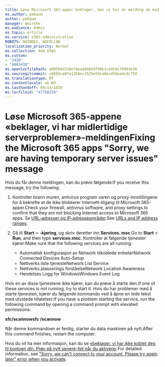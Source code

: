 ```yaml
---
title: Løse Microsoft 365-apper beklager, men vi har en melding om midlertidige serverproblemer
ms.author: pebaum
author: pebaum
manager: mnirkhe
ms.audience: Admin
ms.topic: article
ms.service: o365-administration
ROBOTS: NOINDEX, NOFOLLOW
localization_priority: Normal
ms.collection: Adm_O365
ms.custom:
- "3420"
- "9001430"
ms.openlocfilehash: e00504d318efdea4968ddf98b3ce9591f8993e38
ms.sourcegitcommit: c6692ce0fa1358ec3529e59ca0ecdfdea4cdc759
ms.translationtype: MT
ms.contentlocale: nb-NO
ms.lasthandoff: 09/14/2020
ms.locfileid: "47758254"
---
```

# <a name="fixing-the-microsoft-365-apps-sorry-we-are-having-temporary-server-issues-message"></a><span data-ttu-id="a45c6-102">Løse Microsoft 365-appene «beklager, vi har midlertidige serverproblemer»-meldingen</span><span class="sxs-lookup"><span data-stu-id="a45c6-102">Fixing the Microsoft 365 apps "Sorry, we are having temporary server issues" message</span></span>

<span data-ttu-id="a45c6-103">Hvis du får denne meldingen, kan du prøve følgende:</span><span class="sxs-lookup"><span data-stu-id="a45c6-103">If you receive this message, try the following:</span></span>

1. <span data-ttu-id="a45c6-104">Kontroller brann muren, antivirus program varen og proxy-innstillingene for å bekrefte at de ikke blokkerer Internett-tilgang til Microsoft 365-apper.</span><span class="sxs-lookup"><span data-stu-id="a45c6-104">Check your firewall, antivirus software, and proxy settings to confirm that they are not blocking Internet access to Microsoft 365 apps.</span></span> <span data-ttu-id="a45c6-105">Se [URL-adresser og IP-adresseområder](https://docs.microsoft.com/office365/enterprise/urls-and-ip-address-ranges).</span><span class="sxs-lookup"><span data-stu-id="a45c6-105">See [URLs and IP address ranges](https://docs.microsoft.com/office365/enterprise/urls-and-ip-address-ranges).</span></span>

2. <span data-ttu-id="a45c6-106">Gå til **Start**  >  -**kjøring**, og skriv deretter inn **Services. msc**.</span><span class="sxs-lookup"><span data-stu-id="a45c6-106">Go to **Start** > **Run**, and then type **services.msc**.</span></span> <span data-ttu-id="a45c6-107">Kontroller at følgende tjenester kjører:</span><span class="sxs-lookup"><span data-stu-id="a45c6-107">Make sure that the following services are all running:</span></span>
    - <span data-ttu-id="a45c6-108">Automatisk konfigurasjon av Network tilkoblede enheter</span><span class="sxs-lookup"><span data-stu-id="a45c6-108">Network Connected Devices Auto-Setup</span></span>
    - <span data-ttu-id="a45c6-109">Nettverks liste tjeneste</span><span class="sxs-lookup"><span data-stu-id="a45c6-109">Network List Service</span></span>
    - <span data-ttu-id="a45c6-110">Nettverks plasserings forståelse</span><span class="sxs-lookup"><span data-stu-id="a45c6-110">Network Location Awareness</span></span>
    - <span data-ttu-id="a45c6-111">Hendelses Logg for Windows</span><span class="sxs-lookup"><span data-stu-id="a45c6-111">Windows Event Log</span></span>

<span data-ttu-id="a45c6-112">Hvis en av disse tjenestene ikke kjører, kan du prøve å starte den.</span><span class="sxs-lookup"><span data-stu-id="a45c6-112">If one of these services is not running, try to start it.</span></span> <span data-ttu-id="a45c6-113">Hvis du har problemer med å starte tjenesten, kjører du følgende kommando ved å åpne en lede tekst med utvidede tillatelser:</span><span class="sxs-lookup"><span data-stu-id="a45c6-113">If you have a problem starting the service, run the following command by opening a command prompt with elevated permissions:</span></span>

<span data-ttu-id="a45c6-114">**sfc/scannow**</span><span class="sxs-lookup"><span data-stu-id="a45c6-114">**sfc /scannow**</span></span>

<span data-ttu-id="a45c6-115">Når denne kommandoen er ferdig, starter du data maskinen på nytt.</span><span class="sxs-lookup"><span data-stu-id="a45c6-115">After this command finishes, restart the computer.</span></span>

<span data-ttu-id="a45c6-116">Hvis du vil ha mer informasjon, kan du se [«beklager, vi har ikke koblet deg til kontoen din. Prøv på nytt senere-feil når du aktiverer](https://docs.microsoft.com/office/troubleshoot/activation-installation/issue-when-activate-office-from-office-365).</span><span class="sxs-lookup"><span data-stu-id="a45c6-116">For detailed information, see ["Sorry, we can't connect to your account. Please try again later" error when you activate](https://docs.microsoft.com/office/troubleshoot/activation-installation/issue-when-activate-office-from-office-365).</span></span>